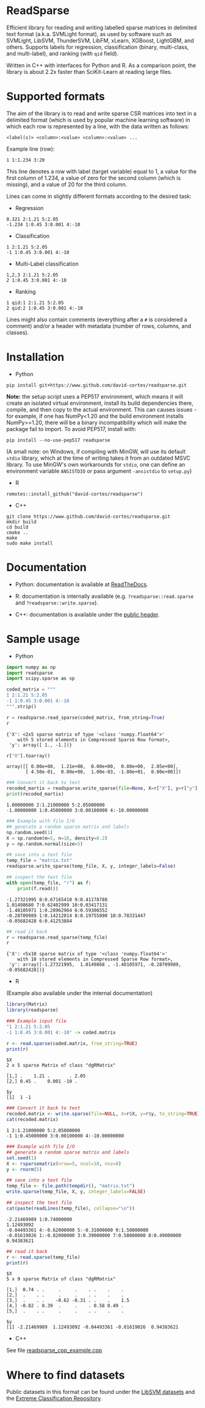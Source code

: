 # ReadSparse

Efficient library for reading and writing labelled sparse matrices in delimited text format (a.k.a. SVMLight format), as used by software such as SVMLight, LibSVM, ThunderSVM, LibFM, xLearn, XGBoost, LightGBM, and others. Supports labels for regression, classification (binary, multi-class, and multi-label), and ranking (with `qid` field).

Written in C++ with interfaces for Python and R. As a comparison point, the library is about 2.2x faster than SciKit-Learn at reading large files.

# Supported formats

The aim of the library is to read and write sparse CSR matrices into text in a delimited format (which is used by popular machine learning software) in which each row is represented by a line, with the data written as follows:
```
<label(s)> <column>:<value> <column>:<value> ...
```

Example line (row):
```
1 1:1.234 3:20
```
This line denotes a row with label (target variable) equal to 1, a value for the first column of 1.234, a value of zero for the second column (which is missing), and a value of 20 for the third column.


Lines can come in slightly different formats according to the desired task:


* Regression

```
0.321 2:1.21 5:2.05
-1.234 1:0.45 3:0.001 4:-10
```

* Classification

```
1 2:1.21 5:2.05
-1 1:0.45 3:0.001 4:-10
```

* Multi-Label classification

```
1,2,3 2:1.21 5:2.05
2 1:0.45 3:0.001 4:-10
```

* Ranking

```
1 qid:1 2:1.21 5:2.05
2 qid:2 1:0.45 3:0.001 4:-10
```

Lines might also contain comments (everything after a `#` is considered a comment) and/or a header with metadata (number of rows, columns, and classes).


# Installation

* Python

```
pip install git+https://www.github.com/david-cortes/readsparse.git
```

**Note:** the setup script uses a PEP517 environment, which means it will create an isolated virtual environment, install its build dependencies there, compile, and then copy to the actual environment. This can causes issues - for example, if one has NumPy<1.20 and the build environment installs NumPy>=1.20, there will be a binary incompatibility which will make the package fail to import. To avoid PEP517, install with:
```
pip install --no-use-pep517 readsparse
```

(A small note: on Windows, if compiling with MinGW, will use its default `stdio` library, which at the time of writing takes it from an outdated MSVC library. To use MinGW's own workarounds for `stdio`, one can define an environment variable `ANSISTDIO` or pass argument `-ansistdio` to `setup.py`)


* R

```
remotes::install_github("david-cortes/readsparse")
```


* C++

```
git clone https://www.github.com/david-cortes/readsparse.git
mkdir build
cd build
cmake ..
make
sudo make install
```

# Documentation

* Python: documentation is available at [ReadTheDocs](http://readsparse.readthedocs.io/en/latest/).

* R: documentation is internally available (e.g. `?readsparse::read.sparse` and `?readsparse::write.sparse`).

* C++: documentation is available under the [public header](https://github.com/david-cortes/readsparse/blob/master/src/readsparse.hpp).


# Sample usage

* Python

```python
import numpy as np
import readsparse
import scipy.sparse as sp

coded_matrix = """
1 2:1.21 5:2.05
-1 1:0.45 3:0.001 4:-10
""".strip()

r = readsparse.read_sparse(coded_matrix, from_string=True)
r
```
```
{'X': <2x5 sparse matrix of type '<class 'numpy.float64'>'
    with 5 stored elements in Compressed Sparse Row format>,
 'y': array([ 1., -1.])}
```
```python
r["X"].toarray()
```
```
array([[ 0.00e+00,  1.21e+00,  0.00e+00,  0.00e+00,  2.05e+00],
       [ 4.50e-01,  0.00e+00,  1.00e-03, -1.00e+01,  0.00e+00]])
```
```python
### Convert it back to text
recoded_martix = readsparse.write_sparse(file=None, X=r["X"], y=r["y"], to_string=True)
print(recoded_martix)
```
```
1.00000000 2:1.21000000 5:2.05000000
-1.00000000 1:0.45000000 3:0.00100000 4:-10.00000000
```
```python
### Example with file I/O
## generate a random sparse matrix and labels
np.random.seed(1)
X = sp.random(m=5, n=10, density=0.2)
y = np.random.normal(size=5)

## save into a text file
temp_file = "matrix.txt"
readsparse.write_sparse(temp_file, X, y, integer_labels=False)

## inspect the text file
with open(temp_file, "r") as f:
    print(f.read())
```
```
-1.27321995 8:0.67165410 9:0.41178788
1.01498680 7:0.62402999 10:0.03417131
-1.48105971 1:0.28962964 6:0.59306552
-0.28709989 1:0.14212014 8:0.19755090 10:0.78331447
-0.05682428 6:0.41253884
```
```python
## read it back
r = readsparse.read_sparse(temp_file)
r
```
```
{'X': <5x10 sparse matrix of type '<class 'numpy.float64'>'
    with 10 stored elements in Compressed Sparse Row format>,
 'y': array([-1.27321995,  1.0149868 , -1.48105971, -0.28709989, -0.05682428])}
```

* R

(Example also available under the internal documentation)

```r
library(Matrix)
library(readsparse)

### Example input file
"1 2:1.21 5:2.05
-1 1:0.45 3:0.001 4:-10" -> coded.matrix

r <- read.sparse(coded.matrix, from_string=TRUE)
print(r)
```
```
$X
2 x 5 sparse Matrix of class "dgRMatrix"
                             
[1,] .    1.21 .       . 2.05
[2,] 0.45 .    0.001 -10 .   

$y
[1]  1 -1
```
```r
### Convert it back to text
recoded.matrix <- write.sparse(file=NULL, X=r$X, y=r$y, to_string=TRUE)
cat(recoded.matrix)
```
```
1 2:1.21000000 5:2.05000000
-1 1:0.45000000 3:0.00100000 4:-10.00000000
```
```r
### Example with file I/O
## generate a random sparse matrix and labels
set.seed(1)
X <- rsparsematrix(nrow=5, ncol=10, nnz=8)
y <- rnorm(5)

## save into a text file
temp_file <- file.path(tempdir(), "matrix.txt")
write.sparse(temp_file, X, y, integer_labels=FALSE)

## inspect the text file
cat(paste(readLines(temp_file), collapse="\n"))
```
```
-2.21469989 1:0.74000000
1.12493092 
-0.04493361 4:-0.62000000 5:-0.31000000 9:1.50000000
-0.01619026 1:-0.82000000 3:0.39000000 7:0.58000000 8:0.49000000
0.94383621
```
```r
## read it back
r <- read.sparse(temp_file)
print(r)
```
```
$X
5 x 9 sparse Matrix of class "dgRMatrix"
                                             
[1,]  0.74 . .     .     .    . .    .    .  
[2,]  .    . .     .     .    . .    .    .  
[3,]  .    . .    -0.62 -0.31 . .    .    1.5
[4,] -0.82 . 0.39  .     .    . 0.58 0.49 .  
[5,]  .    . .     .     .    . .    .    .  

$y
[1] -2.21469989  1.12493092 -0.04493361 -0.01619026  0.94383621
```

* C++

See file [readsparse_cpp_example.cpp](https://github.com/david-cortes/readsparse/blob/master/example/readsparse_cpp_example.cpp)

# Where to find datasets

Public datasets in this format can be found under the [LibSVM datasets](https://www.csie.ntu.edu.tw/~cjlin/libsvmtools/datasets) and the [Extreme Classification Repository](http://manikvarma.org/downloads/XC/XMLRepository.html).
